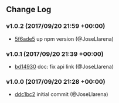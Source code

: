 ## Change Log

### v1.0.2 (2017/09/20 21:59 +00:00)
- [5f6ade5](https://github.com/JoseLlarena/autoalignjs/commit/5f6ade5a1f100b7ca836683e29d2187516623a8d) up npm version (@JoseLlarena)

### v1.0.1 (2017/09/20 21:39 +00:00)
- [bd14930](https://github.com/JoseLlarena/autoalignjs/commit/bd14930695d1a4f15b6d1ff37aba700cba3a1592) doc: fix api link (@JoseLlarena)

### v1.0.0 (2017/09/20 21:28 +00:00)
- [ddc1bc2](https://github.com/JoseLlarena/autoalignjs/commit/ddc1bc2593922d1f7f15f219e734bb2224c50bd9) initial commit (@JoseLlarena)